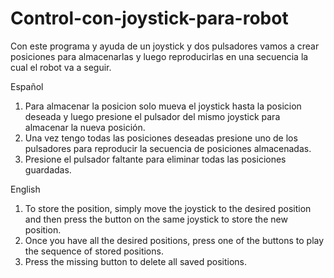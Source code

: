 # Control-con-joystick-para-robot
Con este programa y ayuda de un joystick y dos pulsadores vamos a crear posiciones para almacenarlas y luego reproducirlas en una secuencia la cual el robot va a seguir.
  
  Español
1) Para almacenar la posicion solo mueva el joystick hasta la posicion deseada y luego presione el pulsador del mismo joystick para almacenar la nueva posición.
2) Una vez tengo todas las posiciones deseadas presione uno de los pulsadores para reproducir la secuencia de posiciones almacenadas.
3) Presione el pulsador faltante para eliminar todas las posiciones guardadas.

  English
1) To store the position, simply move the joystick to the desired position and then press the button on the same joystick to store the new position.
2) Once you have all the desired positions, press one of the buttons to play the sequence of stored positions.
3) Press the missing button to delete all saved positions.
